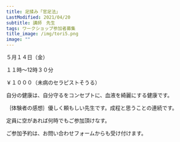 ```yaml
---
title: 足揉み「官足法」
LastModified: 2021/04/20
subtitle: 講師　先生
tags: ワークショップ参加者募集
title_image: /img/tori5.png
image: ""
---
```

５月１４日（金）

１１時～12時３０分

￥１０００（未病のセラピストそうる）

自分の健康は、自分守るをコンセプトに、血液を綺麗にする健康です。

｛体験者の感想｝優しく頼もしい先生です。成程と思うことの連続です。

定員に空があれば何時でもご参加頂けなす。

ご参加予約は、お問い合わせフォームからも受け付けます。